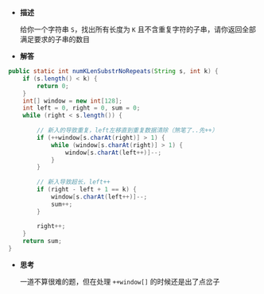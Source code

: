 
-  **描述**

	给你一个字符串 `S`，找出所有长度为 `K` 且不含重复字符的子串，请你返回全部满足要求的子串的数目

-  **解答**

```java
public static int numKLenSubstrNoRepeats(String s, int k) {  
    if (s.length() < k) {  
        return 0;  
    }  
    int[] window = new int[128];  
    int left = 0, right = 0, sum = 0;  
    while (right < s.length()) {  
  
        // 新入的导致重复，left左移直到重复数据清除（煞笔了..先++）  
        if (++window[s.charAt(right)] > 1) {  
            while (window[s.charAt(right)] > 1) {  
                window[s.charAt(left++)]--;  
            }  
        }  
  
        // 新入导致超长，left++  
        if (right - left + 1 == k) {  
            window[s.charAt(left++)]--;  
            sum++;  
        }  
  
        right++;  
    }  
    return sum;  
}

```


-  **思考**

	一道不算很难的题，但在处理 `++window[]` 的时候还是出了点岔子